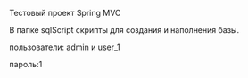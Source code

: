 
Тестовый проект Spring MVC

В папке sqlScript скрипты для создания и наполнения базы.

пользователи:
admin и user_1

пароль:1
